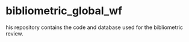 # bibliometric_global_wf
his repository contains the code and database used for the bibliometric review.
